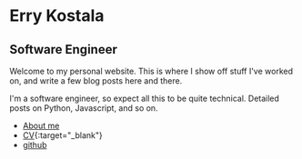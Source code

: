 # Erry Kostala

## Software Engineer


Welcome to my personal website. This is where I show off stuff I've worked on, and write a few blog posts here and there.

I'm a software engineer, so expect all this to be quite technical. Detailed posts on Python, Javascript, and so on.


* [About me](/about)
* [CV](/CV-Erry-Kostala.pdf){:target="_blank"}
* [github](https://github.com/errietta/)
